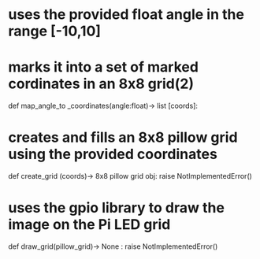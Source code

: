 # uses the provided float angle in the range [-10,10]
# marks it into a set of marked cordinates in an 8x8 grid(2)
def map_angle_to _coordinates(angle:float)-> list [coords]:
# creates and fills an 8x8 pillow grid using the  provided coordinates 
def create_grid (coords)-> 8x8 pillow grid obj:
raise NotImplementedError()
# uses the gpio library to draw the image on the Pi LED grid 
def draw_grid(pillow_grid)-> None :
raise NotImplementedError()

